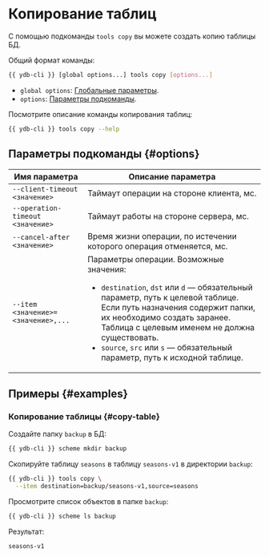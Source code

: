 # Копирование таблиц

С помощью подкоманды `tools copy` вы можете создать копию таблицы БД.

Общий формат команды:

```bash
{{ ydb-cli }} [global options...] tools copy [options...]
```

* `global options`: [Глобальные параметры](../../../commands/global-options.md).
* `options`: [Параметры подкоманды](#options).

Посмотрите описание команды копирования таблиц:

```bash
{{ ydb-cli }} tools copy --help
```

## Параметры подкоманды {#options}

| Имя параметра | Описание параметра |
| --- | --- |
| `--client-timeout <значение>` | Таймаут операции на стороне клиента, мс. |
| `--operation-timeout <значение>` | Таймаут работы на стороне сервера, мс. |
| `--cancel-after <значение>` | Время жизни операции, по истечении которого операция отменяется, мс. |
| `--item <значение>=<значение>,...` | Параметры операции. Возможные значения:<br/><ul><li>`destination`, `dst` или `d` — обязательный параметр, путь к целевой таблице. Если путь назначения содержит папки, их необходимо создать заранее. Таблица с целевым именем не должна существовать.</li><li>`source`, `src` или `s` — обязательный параметр, путь к исходной таблице.</li></ul> |

## Примеры {#examples}

### Копирование таблицы {#copy-table}

Создайте папку `backup` в БД:

```bash
{{ ydb-cli }} scheme mkdir backup
```

Скопируйте таблицу `seasons` в таблицу `seasons-v1` в директории `backup`:

```bash
{{ ydb-cli }} tools copy \
  --item destination=backup/seasons-v1,source=seasons
```

Просмотрите список объектов в папке `backup`:

```bash
{{ ydb-cli }} scheme ls backup
```

Результат:

```
seasons-v1
```
